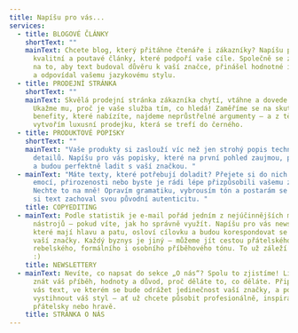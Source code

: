 ```yaml
---
title: Napíšu pro vás...
services:
  - title: BLOGOVÉ ČLÁNKY
    shortText: ""
    mainText: Chcete blog, který přitáhne čtenáře i zákazníky? Napíšu pro vás
      kvalitní a poutavé články, které podpoří vaše cíle. Společně se zaměříme
      na to, aby text budoval důvěru k vaší značce, přinášel hodnotné informace
      a odpovídal vašemu jazykovému stylu.
  - title: PRODEJNÍ STRÁNKA
    shortText: ""
    mainText: Skvělá prodejní stránka zákazníka chytí, vtáhne a dovede k akci.
      Ukažme mu, proč je vaše služba tím, co hledá! Zaměříme se na skutečné
      benefity, které nabízíte, najdeme neprůstřelné argumenty – a z těch pak
      vytvořím luxusní prodejku, která se trefí do černého.
  - title: PRODUKTOVÉ POPISKY
    shortText: ""
    mainText: "Vaše produkty si zaslouží víc než jen strohý popis technických
      detailů. Napíšu pro vás popisky, které na první pohled zaujmou, přesvědčí
      a budou perfektně ladit s vaší značkou. "
  - mainText: "Máte texty, které potřebují doladit? Přejete si do nich dostat více
      emocí, přirozenosti nebo byste je rádi lépe přizpůsobili vašemu záměru?
      Nechte to na mně! Opravím gramatiku, vybrousím tón a postarám se o to, aby
      si text zachoval svou původní autenticitu. "
    title: COPYEDITING
  - mainText: Podle statistik je e-mail pořád jedním z nejúčinnějších marketingových
      nástrojů – pokud víte, jak ho správně využít. Napíšu pro vás newslettery,
      které mají hlavu a patu, osloví cílovku a budou korespondovat se stylem
      vaší značky. Každý byznys je jiný – můžeme jít cestou přátelského,
      rebelského, formálního i osobního příběhového tónu. To už záleží na vás.
      :)
    title: NEWSLETTERY
  - mainText: Nevíte, co napsat do sekce „O nás“? Spolu to zjistíme! Lidé chtějí
      znát váš příběh, hodnoty a důvod, proč děláte to, co děláte. Připravím pro
      vás text, ve kterém se bude odrážet jedinečnost vaší značky, a pomůžu vám
      vystihnout váš styl – ať už chcete působit profesionálně, inspirativně,
      přátelsky nebo hravě.
    title: STRÁNKA O NÁS
---
```

